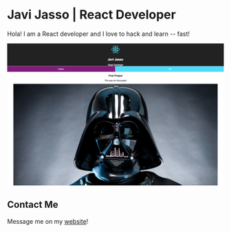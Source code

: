 # Javi Jasso | React Developer

Hola! I am a React developer and I love to hack and learn -- fast!

![Portfolio image](./src/assets/portfolio.png)

## Contact Me

Message me on my [website](http://javijasso.com)!
